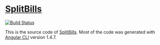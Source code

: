 # [SplitBills](http://split.tamura.io)
[![Build Status](https://semaphoreci.com/api/v1/junkboy0315/splitbills/branches/master/badge.svg)](https://semaphoreci.com/junkboy0315/splitbills)


This is the source code of [SplitBills](http://split.tamura.io). Most of the code was generated with [Angular CLI](https://github.com/angular/angular-cli) version 1.4.7.

